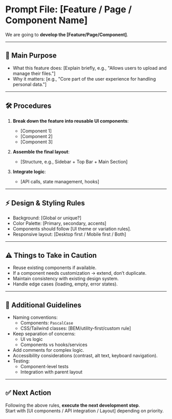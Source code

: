 # Prompt File: [Feature / Page / Component Name]

We are going to **develop the [Feature/Page/Component]**.

---

## 🎯 Main Purpose

- What this feature does: [Explain briefly, e.g., "Allows users to upload and manage their files."]
- Why it matters: [e.g., "Core part of the user experience for handling personal data."]

---

## 🛠 Procedures

1. **Break down the feature into reusable UI components**:
   - [Component 1]
   - [Component 2]
   - [Component 3]

2. **Assemble the final layout**:
   - [Structure, e.g., Sidebar + Top Bar + Main Section]

3. **Integrate logic**:
   - [API calls, state management, hooks]

---

## ⚡ Design & Styling Rules

- Background: [Global or unique?]
- Color Palette: [Primary, secondary, accents]
- Components should follow [UI theme or variation rules].
- Responsive layout: [Desktop first / Mobile first / Both]

---

## ⚠️ Things to Take in Caution

- Reuse existing components if available.
- If a component needs customization → extend, don’t duplicate.
- Maintain consistency with existing design system.
- Handle edge cases (loading, empty, error states).

---

## 📐 Additional Guidelines

- Naming conventions:
  - Components: `PascalCase`
  - CSS/Tailwind classes: [BEM/utility-first/custom rule]
- Keep separation of concerns:
  - UI vs logic
  - Components vs hooks/services
- Add comments for complex logic.
- Accessibility considerations (contrast, alt text, keyboard navigation).
- Testing:
  - Component-level tests
  - Integration with parent layout

---

## ✅ Next Action

Following the above rules, **execute the next development step**.  
Start with [UI components / API integration / Layout] depending on priority.
